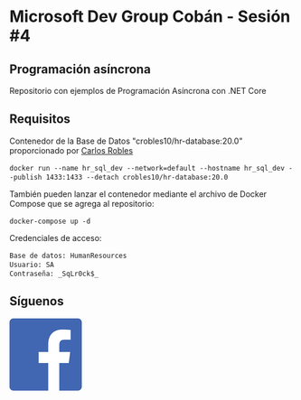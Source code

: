 # Microsoft Dev Group Cobán - Sesión #4
## Programación asíncrona

Repositorio con ejemplos de Programación Asíncrona con .NET Core

## **Requisitos**  
Contenedor de la Base de Datos "crobles10/hr-database:20.0" proporcionado por [Carlos Robles](https://github.com/dbamaster)
    
	docker run --name hr_sql_dev --network=default --hostname hr_sql_dev --publish 1433:1433 --detach crobles10/hr-database:20.0

También pueden lanzar el contenedor mediante el archivo de Docker Compose que se agrega al repositorio:

    docker-compose up -d

Credenciales de acceso:

    Base de datos: HumanResources
    Usuario: SA
    Contraseña: _SqLr0ck$_

## Síguenos
[![N|Solid](../img/fb_icon.png)](https://www.facebook.com/groups/MsDevGroupCoban/)